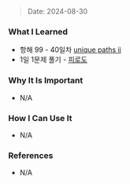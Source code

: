 > Date: 2024-08-30

### What I Learned

- 항해 99 - 40일차 [unique paths ii](https://github.com/tjsry0466/algorithm-study/blob/main/leetcode/unique-paths-ii.py)
- 1일 1문제 풀기 - [피로도](https://github.com/tjsry0466/algorithm-study/blob/main/programmers/%ED%94%BC%EB%A1%9C%EB%8F%84.py)

### Why It Is Important

- N/A

### How I Can Use It

- N/A

### References

- N/A
